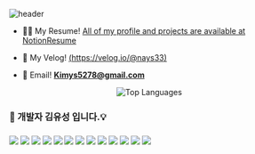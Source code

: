 ![header](https://capsule-render.vercel.app/api?type=cylinder&color=000000&height=150&section=header&text=Kim-Yu-Seong&fontColor=ffffff&fontSize=70&animation=fadeIn&fontAlignY=55)
- 👨‍🦲 My Resume! [All of my profile and projects are available at NotionResume](https://flossy-gallon-c27.notion.site/Backend-Developer-cecf554ac2724fff9f913e09144e7ee6)

- 📄 My Velog! [(https://velog.io/@nays33)](https://velog.io/@nays33/posts)

- 📧 Email! **Kimys5278@gmail.com**
</p>

<div align ="center">
  <img src="https://github-readme-stats.vercel.app/api/top-langs/?username=kimys5278&layout=compact&theme=tokyonight" alt="Top Languages" />

</div>
<h3> 🤚 개발자 김유성 입니다.💡<h3>
<div src = "https://flossy-gallon-c27.notion.site/Backend-Developer-cecf554ac2724fff9f913e09144e7ee6"> 
</div>
<div>
  
<img src="https://img.shields.io/badge/JAVA-007396?style=for-the-badge&logo=java&logoColor=white">

<img src="https://img.shields.io/badge/python-3776AB?style=for-the-badge&logo=python&logoColor=white">

<img src="https://img.shields.io/badge/spring-6DB33F?style=for-the-badge&logo=spring%20IDE&logoColor=white">

<img src="https://img.shields.io/badge/junit5-25A162?style=for-the-badge&logo=junit5%20IDE&logoColor=white">

<img src="https://img.shields.io/badge/jquery-0769AD?style=for-the-badge&logo=jquery%20IDE&logoColor=white">

<img src="https://img.shields.io/badge/hibernate-59666C?style=for-the-badge&logo=hibernate%20IDE&logoColor=white">

<img src="https://img.shields.io/badge/mariadb-003545?style=for-the-badge&logo=mariadb&logoColor=white">

<img src="https://img.shields.io/badge/mysql-4479A1?style=for-the-badge&logo=mysql&logoColor=white">

<img src="https://img.shields.io/badge/scikitlearn-F7931E?style=for-the-badge&logo=scikitlearn&logoColor=white">

<img src="https://img.shields.io/badge/pandas-150458?style=for-the-badge&logo=pandas&logoColor=white">

<img src="https://img.shields.io/badge/github-181717?style=for-the-badge&logo=github&logoColor=white">

<img src="https://img.shields.io/badge/Eclipse-2C2255?style=for-the-badge&logo=Eclipse%20IDE&logoColor=white">

<img src="https://img.shields.io/badge/intellijidea-000000?style=for-the-badge&logo=intellijidea&logoColor=white">
</br>
</br>


